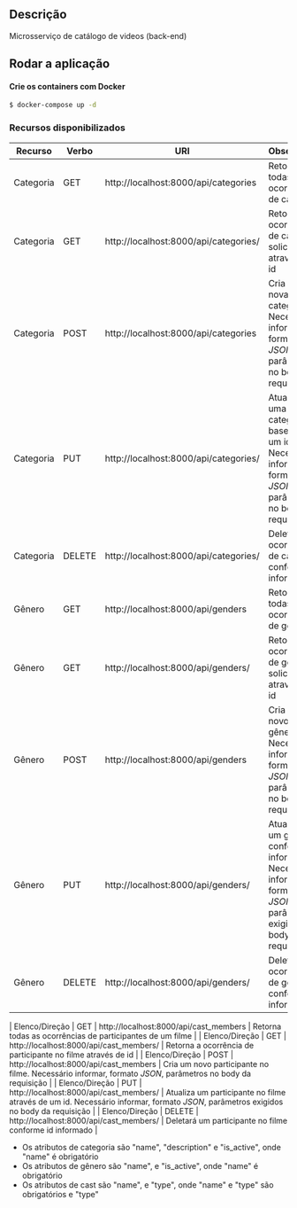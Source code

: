 ## Descrição

Microsserviço de catálogo de videos (back-end)

## Rodar a aplicação

#### Crie os containers com Docker

```bash
$ docker-compose up -d
```

### Recursos disponibilizados

  
  | Recurso | Verbo | URI | Observação |
  | --- | --- | --- | --- |
  | Categoria | GET | http://localhost:8000/api/categories | Retorna todas as ocorrências de categoria |
  | Categoria | GET | http://localhost:8000/api/categories/<id> | Retorna a ocorrência de categoria solicitada através de id | 
  | Categoria | POST | http://localhost:8000/api/categories | Cria uma nova categoria. Necessário informar, formato *JSON*, parâmetros no body da requisição |
  | Categoria | PUT | http://localhost:8000/api/categories/<id> | Atualizará uma categoria baseado em um id. Necessário informar,  formato *JSON*, parâmetros no body da requisição |
  | Categoria | DELETE | http://localhost:8000/api/categories/<id> | Deleta a ocorrência de categoria conforme id informado |
  | Gênero | GET | http://localhost:8000/api/genders | Retorna todas as ocorrências de gênero |
  | Gênero | GET | http://localhost:8000/api/genders/<id> | Retorna a ocorrência de gênero solicitada através de id | 
  | Gênero | POST | http://localhost:8000/api/genders | Cria um novo gênero. Necessário informar, formato *JSON*, parâmetros no body da requisição |
  | Gênero | PUT | http://localhost:8000/api/genders/<id> | Atualizará um gênero conforme id informado. Necessário informar, formato *JSON*, parâmetros exigidos no body da requisição |
  | Gênero | DELETE | http://localhost:8000/api/genders/<id> | Deletará a ocorrência de gênero conforme id informado |

  | Elenco/Direção | GET | http://localhost:8000/api/cast_members | Retorna todas as ocorrências de participantes de um filme |
  | Elenco/Direção | GET | http://localhost:8000/api/cast_members/<id> | Retorna a ocorrência de participante no filme através de id | 
  | Elenco/Direção | POST | http://localhost:8000/api/cast_members | Cria um novo participante no filme. Necessário informar, formato *JSON*, parâmetros no body da requisição |
  | Elenco/Direção | PUT | http://localhost:8000/api/cast_members/<id> | Atualiza um participante no filme através de um id. Necessário informar, formato *JSON*, parâmetros exigidos no body da requisição |
  | Elenco/Direção | DELETE | http://localhost:8000/api/cast_members/<id> | Deletará um participante no filme conforme id informado |

  - Os atributos de categoria são "name", "description" e "is_active", onde "name" é obrigatório 
  - Os atributos de gênero são "name", e "is_active", onde "name" é obrigatório 
  - Os atributos de cast são "name", e "type", onde "name" e "type" são obrigatórios e "type" 